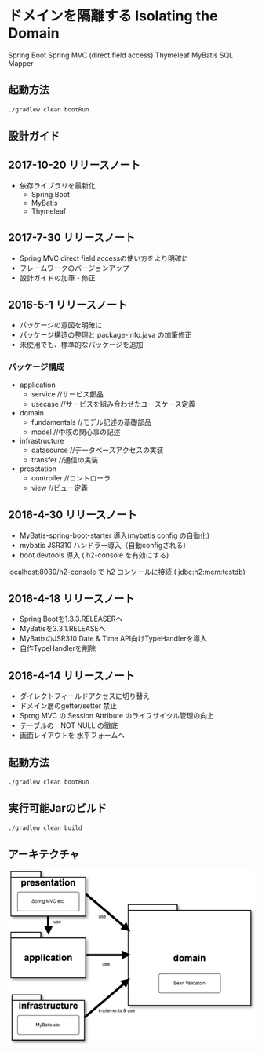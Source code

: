 # ドメインを隔離する Isolating the Domain
Spring Boot
Spring MVC (direct field access)
Thymeleaf
MyBatis SQL Mapper

## 起動方法

```sh
./gradlew clean bootRun
```

## 設計ガイド
[ドメインを隔離する]:https://github.com/system-sekkei/isolating-the-domain/wiki

[型による設計]:https://github.com/masuda220/business-logic-patterns/wiki/%E8%A8%AD%E8%A8%88%E3%82%AC%E3%82%A4%E3%83%89%E3%83%A9%E3%82%A4%E3%83%B3

## 2017-10-20 リリースノート

* 依存ライブラリを最新化
    * Spring Boot
    * MyBatis
    * Thymeleaf

## 2017-7-30 リリースノート

* Spring MVC direct field accessの使い方をより明確に
* フレームワークのバージョンアップ
* 設計ガイドの加筆・修正

## 2016-5-1 リリースノート

* パッケージの意図を明確に
* パッケージ構造の整理と package-info.java の加筆修正
* 未使用でも、標準的なパッケージを追加

### パッケージ構成

* application
  * service //サービス部品
  * usecase //サービスを組み合わせたユースケース定義
* domain
  * fundamentals //モデル記述の基礎部品
  * model //中核の関心事の記述
* infrastructure
  * datasource //データベースアクセスの実装
  * transfer //通信の実装
* presetation
  * controller //コントローラ
  * view //ビュー定義

## 2016-4-30 リリースノート

* MyBatis-spring-boot-starter 導入(mybatis config の自動化)
* mybatis JSR310 ハンドラー導入（自動configされる）
* boot devtools 導入 ( h2-console を有効にする)

localhost:8080/h2-console で h2 コンソールに接続
( jdbc:h2:mem:testdb)

## 2016-4-18 リリースノート

* Spring Bootを1.3.3.RELEASERへ
* MyBatisを3.3.1.RELEASEへ
* MyBatisのJSR310 Date & Time API向けTypeHandlerを導入
* 自作TypeHandlerを削除

## 2016-4-14 リリースノート

* ダイレクトフィールドアクセスに切り替え
* ドメイン層のgetter/setter 禁止
* Sprng MVC の Session Attribute のライフサイクル管理の向上
* テーブルの　NOT NULL の徹底
* 画面レイアウトを 水平フォームへ

## 起動方法

```sh
./gradlew clean bootRun
```

## 実行可能Jarのビルド

```sh
./gradlew clean build
```
## アーキテクチャ

![アーキテクチャ](architecture.png)
